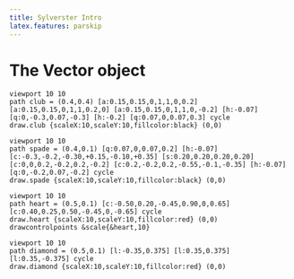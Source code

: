 ```yaml
---
title: Sylverster Intro
latex.features: parskip
---
```



# The Vector object

```diagram{outline,width:4cm}
viewport 10 10
path club = (0.4,0.4) [a:0.15,0.15,0,1,1,0,0.2] [a:0.15,0.15,0,1,1,0.2,0] [a:0.15,0.15,0,1,1,0,-0.2] [h:-0.07] [q:0,-0.3,0.07,-0.3] [h:-0.2] [q:0.07,0,0.07,0.3] cycle
draw.club {scaleX:10,scaleY:10,fillcolor:black} (0,0)
```
```diagram{outline,width:4cm}
viewport 10 10
path spade = (0.4,0.1) [q:0.07,0,0.07,0.2] [h:-0.07] [c:-0.3,-0.2,-0.30,+0.15,-0.10,+0.35] [s:0.20,0.20,0.20,0.20] [c:0,0,0.2,-0.2,0.2,-0.2] [c:0.2,-0.2,0.2,-0.55,-0.1,-0.35] [h:-0.07] [q:0,-0.2,0.07,-0.2] cycle
draw.spade {scaleX:10,scaleY:10,fillcolor:black} (0,0)
```
```diagram{outline,width:4cm}
viewport 10 10
path heart = (0.5,0.1) [c:-0.50,0.20,-0.45,0.90,0,0.65] [c:0.40,0.25,0.50,-0.45,0,-0.65] cycle
draw.heart {scaleX:10,scaleY:10,fillcolor:red} (0,0)
drawcontrolpoints &scale{&heart,10}
```
```diagram{outline,width:4cm}
viewport 10 10
path diamond = (0.5,0.1) [l:-0.35,0.375] [l:0.35,0.375] [l:0.35,-0.375] cycle
draw.diamond {scaleX:10,scaleY:10,fillcolor:red} (0,0)
```


